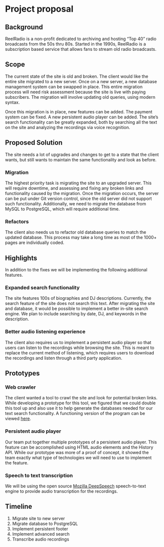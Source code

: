 # Project proposal

## Background

ReelRadio is a non-profit dedicated to archiving and hosting “Top 40” radio broadcasts from the 50s thru 80s.
Started in the 1990s, ReelRadio is a subscription based service that allows fans to stream old radio broadcasts.

## Scope

The current state of the site is old and broken.
The client would like the entire site migrated to a new server.
Once on a new server, a new database management system can be swapped in place.
This entire migration process will need risk assessment because the site is live with paying subscribers.
The migration will involve updating old queries, using modern syntax.

Once this migration is in place, new features can be added.
The payment system can be fixed.
A new persistent audio player can be added.
The site’s search functionality can be greatly expanded, both by searching all the text on the site and analyzing the recordings via voice recognition.

## Proposed Solution

The site needs a lot of upgrades and changes to get to a state that the client wants, but still wants to maintain the same functionality and look as before.

### Migration

The highest priority task is migrating the site to an upgraded server.
This will require downtime, and assessing and fixing any broken links and functionality caused by the migration.
Once the migration occurs, the server can be put under Git version control, since the old server did not support such functionality.
Additionally, we need to migrate the database from MySQL to PostgreSQL, which will require additional time.

### Refactors

The client also needs us to refactor old database queries to match the updated database.
This process may take a long time as most of the 1000+ pages are individually coded.

## Highlights

In addition to the fixes we will be implementing the following additional features.

### Expanded search functionality

The site features 100s of biographies and DJ descriptions.
Currently, the search feature of the site does not search this text.
After migrating the site and database, it would be possible to implement a better in-site search engine.
We plan to include searching by date, DJ, and keywords in the description.

### Better audio listening experience

The client also requires us to implement a persistent audio player so that users can listen to the recordings while browsing the site.
This is meant to replace the current method of listening, which requires users to download the recordings and listen through a third party application. 

## Prototypes

### Web crawler

The client wanted a tool to crawl the site and look for potential broken links.
While developing a prototype for this tool, we figured that we could double this tool up and also use it to help generate the databases needed for our text search functionality.
A functioning version of the program can be viewed [here](https://github.com/zedchance/crawler).

### Persistent audio player

Our team put together multiple prototypes of a persistent audio player.
This feature can be accomplished using HTML audio elements and the History API.
While our prototype was more of a proof of concept, it showed the team exactly what type of technologies we will need to use to implement the feature.

### Speech to text transcription

We will be using the open source [Mozilla DeepSpeech](https://github.com/mozilla/DeepSpeech) speech-to-text engine to provide audio transcription for the recordings.

## Timeline

1. Migrate site to new server
2. Migrate database to PostgreSQL
3. Implement persistent footer
4. Implement advanced search
5. Transcribe audio recordings
